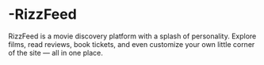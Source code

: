 # -RizzFeed
RizzFeed is a movie discovery platform with a splash of personality. Explore films, read reviews, book tickets, and even customize your own little corner of the site — all in one place.
